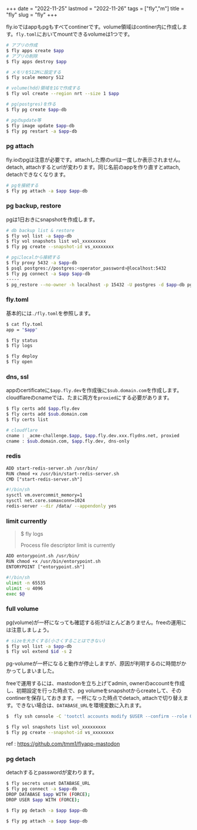 +++
date = "2022-11-25"
lastmod = "2022-11-26"
tags = ["fly","m"]
title = "fly"
slug = "fly"
+++

fly.ioではappもpgもすべてcontinerです。volume領域はcontiner内に作成します。`fly.toml`においてmountできるvolumeは1つです。

```sh
# アプリの作成
$ fly apps create $app
# アプリの削除
$ fly apps destroy $app

# メモリを512Mに設定する
$ fly scale memory 512

# volume(hdd)領域を1Gで作成する
$ fly vol create --region nrt --size 1 $app

# pg(postgres)を作る
$ fly pg create $app-db

# pgのupdate等
$ fly image update $app-db
$ fly pg restart -a $app-db
```

### pg attach

fly.ioのpgは注意が必要です。attachした際のurlは一度しか表示されません。detach, attachするとurlが変わります。同じ名前のappを作り直すとattach, detachできなくなります。

```sh
# pgを接続する
$ fly pg attach -a $app $app-db
```

### pg backup, restore

pgは1日おきにsnapshotを作成します。

```sh
# db backup list & restore
$ fly vol list -a $app-db
$ fly vol snapshots list vol_xxxxxxxxx
$ fly pg create --snapshot-id vs_xxxxxxxx
```

```sh
# pgにlocalから接続する
$ fly proxy 5432 -a $app-db
$ psql postgres://postgres:<operator_password>@localhost:5432
$ fly pg connect -a $app $app-db
-----
$ pg_restore --no-owner -h localhost -p 15432 -U postgres -d $app-db pg.dump
```

### fly.toml

基本的には`./fly.toml`を参照します。

```sh
$ cat fly.toml
app = "$app"

$ fly status
$ fly logs

$ fly deploy
$ fly open
```

### dns, ssl

appのcertificateに`$app.fly.dev`を作成後に`$sub.domain.com`を作成します。cloudflareのcnameでは、たまに両方を`proxied`にする必要があります。

```sh
$ fly certs add $app.fly.dev
$ fly certs add $sub.domain.com
$ fly certs list

# cloudflare
cname : _acme-challenge.$app, $app.fly.dev.xxx.flydns.net, proxied
cname : $sub.domain.com, $app.fly.dev, dns-only
```

### redis

```sh:Dockerfile.txt
ADD start-redis-server.sh /usr/bin/
RUN chmod +x /usr/bin/start-redis-server.sh
CMD ["start-redis-server.sh"]
```

```sh:start-redis-server.sh
#!/bin/sh
sysctl vm.overcommit_memory=1
sysctl net.core.somaxconn=1024
redis-server --dir /data/ --appendonly yes
```

### limit currently

> $ fly logs
> 
> Process file descriptor limit is currently

```sh:Dockerfile.txt
ADD entorypoint.sh /usr/bin/
RUN chmod +x /usr/bin/entorypoint.sh 
ENTORYPOINT ["entorypoint.sh"]
```

```sh:entorypoint.sh
#!/bin/sh
ulimit -n 65535
ulimit -u 4096
exec $@
```

### full volume

pg(volume)が一杯になっても確認する術がほとんどありません。freeの運用には注意しましょう。

```sh
# sizeを大きくする(小さくすることはできない)
$ fly vol list -a $app-db
$ fly vol extend $id -s 2
```

pg-volumeが一杯になると動作が停止しますが、原因が判明するのに時間がかかってしまいました。

freeで運用するには、mastodonを立ち上げてadmin, ownerのaccountを作成し、初期設定を行った時点で、pg volumeをsnapshotからcreateして、そのcontinerを保存しておきます。一杯になった時点でdetach, attachで切り替えます。できない場合は、`DATABASE_URL`を環境変数に入れます。

```sh
$  fly ssh console -C 'tootctl accounts modify $USER --confirm --role Owner'
```

```sh
$ fly vol snapshots list vol_xxxxxxxxx
$ fly pg create --snapshot-id vs_xxxxxxxx
```

ref : https://github.com/tmm1/flyapp-mastodon

### pg detach

detachするとpasswordが変わります。

```sh
$ fly secrets unset DATABASE_URL
$ fly pg connect -a $app-db
DROP DATABASE $app WITH (FORCE);
DROP USER $app WITH (FORCE);

$ fly pg detach -a $app $app-db

$ fly pg attach -a $app $app-db
```

